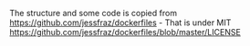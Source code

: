 The structure and some code is copied from https://github.com/jessfraz/dockerfiles - That is under MIT https://github.com/jessfraz/dockerfiles/blob/master/LICENSE